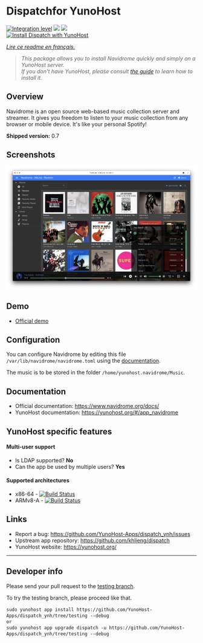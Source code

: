 # Dispatchfor YunoHost

[![Integration level](https://dash.yunohost.org/integration/dispatch.svg)](https://dash.yunohost.org/appci/app/dispatch) ![](https://ci-apps.yunohost.org/ci/badges/navidrome.status.svg) ![](https://ci-apps.yunohost.org/ci/badges/dispatch.maintain.svg)  
[![Install Dispatch with YunoHost](https://install-app.yunohost.org/install-with-yunohost.png)](https://install-app.yunohost.org/?app=dispatch)

*[Lire ce readme en français.](./README_fr.md)*

> *This package allows you to install Navidrome quickly and simply on a YunoHost server.  
If you don't have YunoHost, please consult [the guide](https://yunohost.org/#/install) to learn how to install it.*

## Overview
Navidrome is an open source web-based music collection server and streamer. It gives you freedom to listen to your music collection from any browser or mobile device. It's like your personal Spotify!

**Shipped version:** 0.7

## Screenshots

![](https://raw.githubusercontent.com/deluan/navidrome/master/.github/screenshots/ss-desktop-player.png)

## Demo

* [Official demo](https://www.navidrome.org/demo/)

## Configuration

You can configure Navidrome by editing this file `/var/lib/navidrome/navidrome.toml` using the [documentation](https://www.navidrome.org/docs/usage/configuration-options/).

The music is to be stored in the folder `/home/yunohost.navidrome/Music`.

## Documentation

 * Official documentation: https://www.navidrome.org/docs/
 * YunoHost documentation: https://yunohost.org/#/app_navidrome

## YunoHost specific features

#### Multi-user support

* Is LDAP supported? **No**
* Can the app be used by multiple users? **Yes**

#### Supported architectures

* x86-64 - [![Build Status](https://ci-apps.yunohost.org/ci/logs/dispatch%20%28Apps%29.svg)](https://ci-apps.yunohost.org/ci/apps/dispatch/)
* ARMv8-A - [![Build Status](https://ci-apps-arm.yunohost.org/ci/logs/dispatch%20%28Apps%29.svg)](https://ci-apps-arm.yunohost.org/ci/apps/dispatch/)

## Links

 * Report a bug: https://github.com/YunoHost-Apps/dispatch_ynh/issues
 * Upstream app repository: https://github.com/khlieng/dispatch
 * YunoHost website: https://yunohost.org/

---

## Developer info

Please send your pull request to the [testing branch](https://github.com/YunoHost-Apps/dispatch_ynh/tree/testing).

To try the testing branch, please proceed like that.
```
sudo yunohost app install https://github.com/YunoHost-Apps/dispatch_ynh/tree/testing --debug
or
sudo yunohost app upgrade dispatch -u https://github.com/YunoHost-Apps/dispatch_ynh/tree/testing --debug
```
